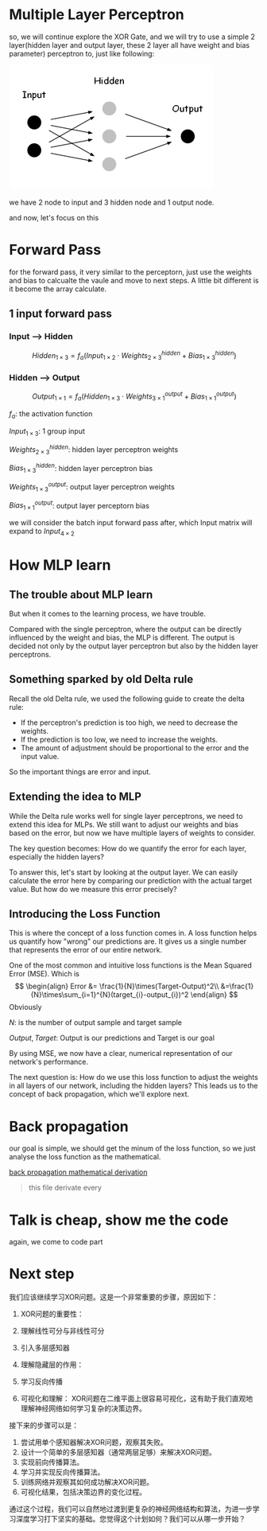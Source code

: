 # Multiple Layer Perceptron

so, we will continue explore the XOR Gate, and we will try to use a simple 2 layer(hidden layer and output layer, these 2 layer all have weight and bias parameter) perceptron to, just like following:

![png](../images/Ch02/XOR-Neural-Network.png)

we have 2 node to input and 3 hidden node and 1 output node.

and now, let's focus on this 

# Forward Pass

for the forward pass, it very similar to the perceptorn, just use the weights and bias to calcualte the vaule and move to next steps. A little bit different is it become the array calculate.

## 1 input forward pass

### Input --> Hidden

$$
Hidden_{1\times3} = f_a(Input_{1\times2} \cdot Weights_{2\times3}^{hidden}+Bias_{1\times3}^{hidden})
$$

### Hidden --> Output

$$
Output_{1\times1}=f_a(Hidden_{1\times3}\cdot Weights_{3\times1}^{output}+Bias_{1\times1}^{output})
$$

$f_a$: the activation function

$Input_{1\times3}$: 1 group input

$Weights_{2\times3}^{hidden}$: hidden layer perceptron weights

$Bias_{1\times3}^{hidden}$: hidden layer perceptron bias

$Weights_{1\times3}^{output}$: output layer perceptron weights

$Bias_{1\times1}^{output}$: output layer perceptorn bias

we will consider the batch input forward pass after, which Input matrix will expand to $Input_{4\times2}$

# How MLP learn

## The trouble about MLP learn

But when it comes to the learning process, we have trouble.

Compared with the single perceptron, where the output can be directly influenced by the weight and bias, the MLP is different. The output is decided not only by the output layer perceptron but also by the hidden layer perceptrons.

## Something sparked by old Delta rule

Recall the old Delta rule, we used the following guide to create the delta rule:

- If the perceptron's prediction is too high, we need to decrease the weights.
- If the prediction is too low, we need to increase the weights.
- The amount of adjustment should be proportional to the error and the input value.

So the important things are error and input.

## Extending the idea to MLP

While the Delta rule works well for single layer perceptrons, we need to extend this idea for MLPs. We still want to adjust our weights and bias based on the error, but now we have multiple layers of weights to consider.

The key question becomes: How do we quantify the error for each layer, especially the hidden layers?

To answer this, let's start by looking at the output layer. We can easily calculate the error here by comparing our prediction with the actual target value. But how do we measure this error precisely?

## Introducing the Loss Function

This is where the concept of a loss function comes in. A loss function helps us quantify how "wrong" our predictions are. It gives us a single number that represents the error of our entire network.

One of the most common and intuitive loss functions is the Mean Squared Error (MSE). Which is
$$
\begin{align}
Error &= \frac{1}{N}\times(Target-Output)^2\\
      &=\frac{1}{N}\times\sum_{i=1}^{N}(target_{i}-output_{i})^2
\end{align}
$$
Obviously

$N$: is the number of output sample and target sample

$Output, Target$: Output is our predictions and Target is our goal



By using MSE, we now have a clear, numerical representation of our network's performance.

The next question is: How do we use this loss function to adjust the weights in all layers of our network, including the hidden layers? This leads us to the concept of back propagation, which we'll explore next.

# Back propagation

our goal is simple, we should get the minum of the loss function, so we just analyse the loss function as the mathematical.

[back propagation mathematical derivation](./BackPropagation.md)

> this file derivate every 

# Talk is cheap, show me the code

again, we come to code part







# Next step

我们应该继续学习XOR问题。这是一个非常重要的步骤，原因如下：

1. XOR问题的重要性：
   
2. 理解线性可分与非线性可分
   
3. 引入多层感知器
   
4. 理解隐藏层的作用：
   
5. 学习反向传播
   
6. 可视化和理解：
   XOR问题在二维平面上很容易可视化，这有助于我们直观地理解神经网络如何学习复杂的决策边界。

接下来的步骤可以是：

1. 尝试用单个感知器解决XOR问题，观察其失败。
2. 设计一个简单的多层感知器（通常两层足够）来解决XOR问题。
3. 实现前向传播算法。
4. 学习并实现反向传播算法。
5. 训练网络并观察其如何成功解决XOR问题。
6. 可视化结果，包括决策边界的变化过程。

通过这个过程，我们可以自然地过渡到更复杂的神经网络结构和算法，为进一步学习深度学习打下坚实的基础。您觉得这个计划如何？我们可以从哪一步开始？